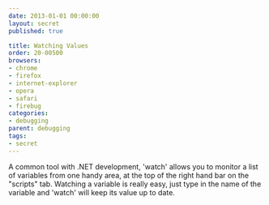 ```yaml
---
date: 2013-01-01 00:00:00
layout: secret
published: true

title: Watching Values
order: 20-00500
browsers:
- chrome
- firefox
- internet-explorer
- opera
- safari
- firebug
categories:
- debugging
parent: debugging
tags:
- secret
---
```


<p>A common tool with .NET development, 'watch' allows you to monitor a list of variables from one handy area, at the top of the right hand bar on the "scripts" tab. Watching a variable is really easy, just type in the name of the variable and 'watch' will keep its value up to date.</p>

